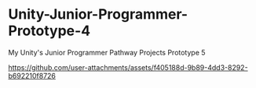 # Unity-Junior-Programmer-Prototype-4
My Unity's Junior Programmer Pathway Projects Prototype 5


https://github.com/user-attachments/assets/f405188d-9b89-4dd3-8292-b692210f8726


